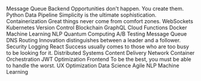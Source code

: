 Message Queue Backend Opportunities don't happen. You create them. Python Data Pipeline Simplicity is the ultimate sophistication. Containerization Great things never come from comfort zones. WebSockets Kubernetes Version Control
Blockchain GraphQL Cloud Functions Docker Machine Learning NLP Quantum Computing A/B Testing Message Queue DNS Routing Innovation distinguishes between a leader and a follower. Security Logging React Success usually comes to those who are too busy to be looking for it.
Distributed Systems Content Delivery Network Container Orchestration JWT Optimization Frontend To be the best, you must be able to handle the worst. UX Optimization Data Science Agile NLP Machine Learning
